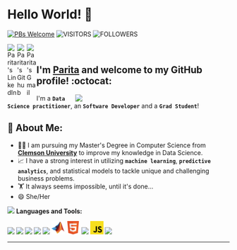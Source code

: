 # Hello World! 👋

[![PBs Welcome](https://img.shields.io/badge/PRs-welcome-edb0fc.svg?style=flat&logo=github)](https://github.com/paritabrahmbhatt)
<img alt="VISITORS" src="https://komarev.com/ghpvc/?username=ndleah&style=flat&labelColor=edb0fc&logo=github&label=PROFILE+VIEWS&color=edb0fc"/>
<img alt="FOLLOWERS" src="https://img.shields.io/github/followers/paritabrahmbhatt?color=edb0fc&logo=githubb&label=FOLLOWERS"/>

<a href = "https://www.linkedin.com/in/parita-brahmbhatt-908148159/">
  <img width="22px" alt="Parita's LinkedIn" align="left" src="https://img.icons8.com/fluent/48/000000/linkedin.png"/>
</a>
<a href="https://github.com/paritabrahmbhatt">
  <img align="left" alt="Parita's Github" width="22px" src="https://cdn.jsdelivr.net/npm/simple-icons@v3/icons/github.svg" />
</a>
<a href = "mailto:paritabrahmbhatt1@gmail.com">
  <img align="left" alt="Parita's Gmail" width="22px" src="https://img.icons8.com/fluent/48/000000/gmail-new.png"/>
</a>

</br>

## I'm [**Parita**](https://www.linkedin.com/in/parita-brahmbhatt-908148159/) and welcome to my GitHub profile! :octocat:

<img style="margin: 0 auto" align='right' height="auto"  width="350" src="https://user-images.githubusercontent.com/59734313/157189039-c09b3e38-9f42-42c0-ab54-14f1574190a7.gif"/>

I'm a **`Data Science practitioner`**, an **`Software Developer`** and a **`Grad Student`**!

## 💫 About Me: 

- 👩‍🎓 I am pursuing my Master's Degree in Computer Science from [**Clemson University**](https://www.clemson.edu/) to improve my knowledge in Data Science.
- 📈 I have a strong interest in utilizing **`machine learning`**, **`predictive analytics`**, and statistical models to tackle unique and challenging business problems.
- 🏋󠀢󠀢 It always seems impossible, until it's done...
- 😄 She/Her


<img src="https://media.giphy.com/media/WUlplcMpOCEmTGBtBW/giphy.gif" width="30"> **Languages and Tools:**
<p align="left"> 
<img src=https://upload.wikimedia.org/wikipedia/commons/thumb/1/18/C_Programming_Language.svg/1200px-C_Programming_Language.svg.png height='30' weight='30'/>
  <img src=https://upload.wikimedia.org/wikipedia/commons/thumb/1/18/ISO_C%2B%2B_Logo.svg/1200px-ISO_C%2B%2B_Logo.svg.png  height='30' weight='30'/>
  <img src=https://upload.wikimedia.org/wikipedia/commons/thumb/c/c3/Python-logo-notext.svg/1200px-Python-logo-notext.svg.png height='30' weight='30'/>
  <img src="https://img.icons8.com/fluency/344/rstudio.png" height='30' weight='30'/>
  <img src="https://img.icons8.com/color/344/tableau-software.png" height='30' weight='30'/>
  <img src=https://github.com/shantanutyagi67/shantanutyagi67/blob/main/matlab.png  height='30' weight='30'/>
  <img src=https://github.com/edent/SuperTinyIcons/blob/master/images/svg/html5.svg height='30' weight='30'/>
  <img src=https://cdn.345tool.com/public/logos/css-formatter-logo.png height='30'  weight='30'/> 
  <img src=https://github.com/edent/SuperTinyIcons/blob/master/images/svg/javascript.svg height='30' weight='30'/>
  <a href="https://getbootstrap.com" target="_blank"> <img src="https://img.icons8.com/color/48/000000/bootstrap.png" height='30' weight='30'/> </a> 

  

</p>


---
